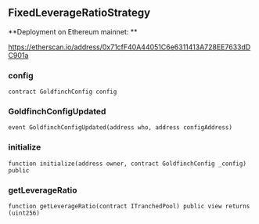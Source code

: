 ## FixedLeverageRatioStrategy

**Deployment on Ethereum mainnet: **

https://etherscan.io/address/0x71cfF40A44051C6e6311413A728EE7633dDC901a

### config

```solidity
contract GoldfinchConfig config
```

### GoldfinchConfigUpdated

```solidity
event GoldfinchConfigUpdated(address who, address configAddress)
```

### initialize

```solidity
function initialize(address owner, contract GoldfinchConfig _config) public
```

### getLeverageRatio

```solidity
function getLeverageRatio(contract ITranchedPool) public view returns (uint256)
```

